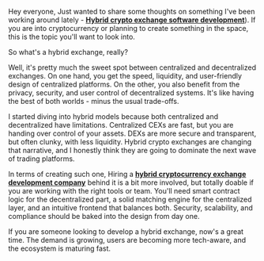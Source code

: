 Hey everyone, Just wanted to share some thoughts on something I've been working around lately - [**Hybrid crypto exchange software development**](https://maticz.com/hybrid-crypto-exchange-development)). If you are into cryptocurrency or planning to create something in the space, this is the topic you'll want to look into.

So what's a hybrid exchange, really?

Well, it's pretty much the sweet spot between centralized and decentralized exchanges. On one hand, you get the speed, liquidity, and user-friendly design of centralized platforms. On the other, you also benefit from the privacy, security, and user control of decentralized systems. It's like having the best of both worlds - minus the usual trade-offs.

I started diving into hybrid models because both centralized and decentralized have limitations. Centralized CEXs are fast, but you are handing over control of your assets. DEXs are more secure and transparent, but often clunky, with less liquidity. Hybrid crypto exchanges are changing that narrative, and I honestly think they are going to dominate the next wave of trading platforms.

In terms of creating such one, Hiring a [**hybrid cryptocurrency exchange development company**](https://maticz.com/hybrid-crypto-exchange-development) behind it is a bit more involved, but totally doable if you are working with the right tools or team. You'll need smart contract logic for the decentralized part, a solid matching engine for the centralized layer, and an intuitive frontend that balances both. Security, scalability, and compliance should be baked into the design from day one.

If you are someone looking to develop a hybrid exchange, now's a great time. The demand is growing, users are becoming more tech-aware, and the ecosystem is maturing fast.

